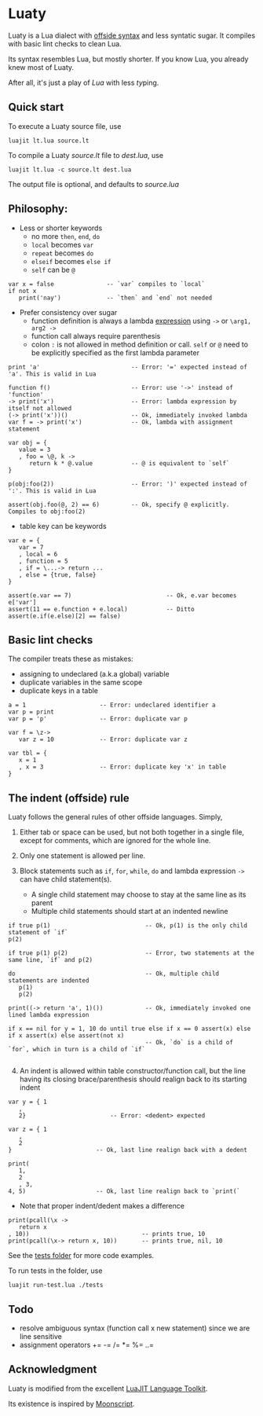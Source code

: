 
Luaty
====

Luaty is a Lua dialect with [offside syntax](https://en.wikipedia.org/wiki/Off-side_rule) and less syntatic sugar.
It compiles with basic lint checks to clean Lua.

Its syntax resembles Lua, but mostly shorter.
If you know Lua, you already knew most of Luaty.

After all, it's just a play of *Lua* with less *ty*ping.


Quick start
---

To execute a Luaty source file, use
```
luajit lt.lua source.lt
```

To compile a Luaty *source.lt* file to *dest.lua*, use
```
luajit lt.lua -c source.lt dest.lua
```
The output file is optional, and defaults to *source.lua*



Philosophy:
---

- Less or shorter keywords
  * no more `then`, `end`, `do`
  * `local` becomes `var`
  * `repeat` becomes `do`
  * `elseif` becomes `else if`
  * `self` can be `@`

```
var x = false               -- `var` compiles to `local`
if not x
   print('nay')             -- `then` and `end` not needed

```

- Prefer consistency over sugar
  * function definition is always a lambda [expression](https://www.lua.org/manual/5.1/manual.html#2.5.9) using  `->` or `\arg1, arg2 ->`
  * function call always require parenthesis
  * colon `:` is not allowed in method definition or call. `self` or `@` need to be explicitly specified as the first lambda parameter

```
print 'a'                          -- Error: '=' expected instead of 'a'. This is valid in Lua

function f()                       -- Error: use '->' instead of 'function'
-> print('x')                      -- Error: lambda expression by itself not allowed
(-> print('x'))()                  -- Ok, immediately invoked lambda
var f = -> print('x')              -- Ok, lambda with assignment statement

var obj = {
   value = 3
   , foo = \@, k ->
      return k * @.value           -- @ is equivalent to `self`
}

p(obj:foo(2))                      -- Error: ')' expected instead of ':'. This is valid in Lua

assert(obj.foo(@, 2) == 6)         -- Ok, specify @ explicitly. Compiles to obj:foo(2)

```

- table key can be keywords

```
var e = {
   var = 7
   , local = 6
   , function = 5
   , if = \...-> return ...
   , else = {true, false}
}

assert(e.var == 7)                           -- Ok, e.var becomes e['var']
assert(11 == e.function + e.local)           -- Ditto
assert(e.if(e.else)[2] == false)

```



Basic lint checks
---

The compiler treats these as mistakes:
  * assigning to undeclared (a.k.a global) variable 
  * duplicate variables in the same scope
  * duplicate keys in a table

```
a = 1                     -- Error: undeclared identifier a
var p = print
var p = 'p'               -- Error: duplicate var p

var f = \z->
   var z = 10             -- Error: duplicate var z

var tbl = {
   x = 1
   , x = 3                -- Error: duplicate key 'x' in table
}

```





The indent (offside) rule
---

Luaty follows the general rules of other offside languages. Simply,

1. Either tab or space can be used, but not both together in a single file, except for comments, which are ignored for the whole line.
2. Only one statement is allowed per line.

3. Block statements such as `if`, `for`, `while`, `do` and lambda expression `->` can have child statement(s).
   - A single child statement may choose to stay at the same line as its parent
   - Multiple child statements should start at an indented newline
```
if true p(1)                           -- Ok, p(1) is the only child statement of `if`
p(2)

if true p(1) p(2)                      -- Error, two statements at the same line, `if` and p(2)

do                                     -- Ok, multiple child statements are indented
   p(1)
   p(2)

print((-> return 'a', 1)())            -- Ok, immediately invoked one lined lambda expression

if x == nil for y = 1, 10 do until true else if x == 0 assert(x) else if x assert(x) else assert(not x)
                                       -- Ok, `do` is a child of `for`, which in turn is a child of `if`
                                       
```

4. An indent is allowed within table constructor/function call, but the line having its closing brace/parenthesis should realign back to its starting indent
```
var y = { 1
   ,
   2}                        -- Error: <dedent> expected

var z = { 1
   ,
   2
}                        -- Ok, last line realign back with a dedent

print(
   1,
   2
   , 3,
4, 5)                    -- Ok, last line realign back to `print(`

```


* Note that proper indent/dedent makes a difference
```
print(pcall(\x ->
   return x
, 10))                                -- prints true, 10
print(pcall(\x-> return x, 10))       -- prints true, nil, 10

```


See the [tests folder](https://github.com/gnois/luaty/tree/master/tests) for more code examples.

To run tests in the folder, use
```
luajit run-test.lua ./tests
```





Todo
---
* resolve ambiguous syntax (function call x new statement) since we are line sensitive
* assignment operators += -= /= *= %= ..=



Acknowledgment
---
Luaty is modified from the excellent [LuaJIT Language Toolkit](https://github.com/franko/luajit-lang-toolkit).

Its existence is inspired by [Moonscript](https://github.com/leafo/moonscript).
